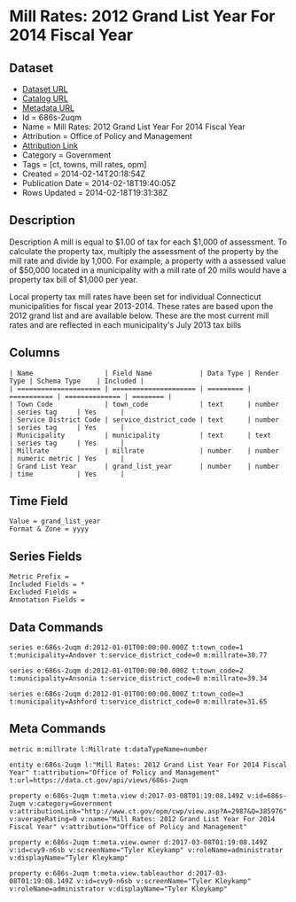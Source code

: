 # Mill Rates: 2012 Grand List Year For 2014 Fiscal Year

## Dataset

* [Dataset URL](https://data.ct.gov/api/views/686s-2uqm/rows.json?max_rows=100)
* [Catalog URL](https://catalog.data.gov/dataset/mill-rates-2012-grand-list-year-for-2014-fiscal-year)
* [Metadata URL](https://data.ct.gov/api/views/686s-2uqm)
* Id = 686s-2uqm
* Name = Mill Rates: 2012 Grand List Year For 2014 Fiscal Year
* Attribution = Office of Policy and Management
* [Attribution Link](http://www.ct.gov/opm/cwp/view.asp?A=2987&Q=385976)
* Category = Government
* Tags = [ct, towns, mill rates, opm]
* Created = 2014-02-14T20:18:54Z
* Publication Date = 2014-02-18T19:40:05Z
* Rows Updated = 2014-02-18T19:31:38Z

## Description

Description
A mill is equal to $1.00 of tax for each $1,000 of assessment. To calculate the property tax, multiply the assessment of the property by the mill rate and divide by 1,000. For example, a property with a assessed value of $50,000 located in a municipality with a mill rate of 20 mills would have a property tax bill of $1,000 per year.

 

Local property tax mill rates have been set for individual Connecticut municipalities for fiscal year 2013-2014. These rates are based upon the 2012 grand list and are available below. These are the most current mill rates and are reflected in each municipality's July 2013 tax bills

## Columns

```ls
| Name                  | Field Name            | Data Type | Render Type | Schema Type    | Included | 
| ===================== | ===================== | ========= | =========== | ============== | ======== | 
| Town Code             | town_code             | text      | number      | series tag     | Yes      | 
| Service District Code | service_district_code | text      | number      | series tag     | Yes      | 
| Municipality          | municipality          | text      | text        | series tag     | Yes      | 
| Millrate              | millrate              | number    | number      | numeric metric | Yes      | 
| Grand List Year       | grand_list_year       | number    | number      | time           | Yes      | 
```

## Time Field

```ls
Value = grand_list_year
Format & Zone = yyyy
```

## Series Fields

```ls
Metric Prefix = 
Included Fields = *
Excluded Fields = 
Annotation Fields = 
```

## Data Commands

```ls
series e:686s-2uqm d:2012-01-01T00:00:00.000Z t:town_code=1 t:municipality=Andover t:service_district_code=0 m:millrate=30.77

series e:686s-2uqm d:2012-01-01T00:00:00.000Z t:town_code=2 t:municipality=Ansonia t:service_district_code=0 m:millrate=39.34

series e:686s-2uqm d:2012-01-01T00:00:00.000Z t:town_code=3 t:municipality=Ashford t:service_district_code=0 m:millrate=31.65
```

## Meta Commands

```ls
metric m:millrate l:Millrate t:dataTypeName=number

entity e:686s-2uqm l:"Mill Rates: 2012 Grand List Year For 2014 Fiscal Year" t:attribution="Office of Policy and Management" t:url=https://data.ct.gov/api/views/686s-2uqm

property e:686s-2uqm t:meta.view d:2017-03-08T01:19:08.149Z v:id=686s-2uqm v:category=Government v:attributionLink="http://www.ct.gov/opm/cwp/view.asp?A=2987&Q=385976" v:averageRating=0 v:name="Mill Rates: 2012 Grand List Year For 2014 Fiscal Year" v:attribution="Office of Policy and Management"

property e:686s-2uqm t:meta.view.owner d:2017-03-08T01:19:08.149Z v:id=cvy9-n6sb v:screenName="Tyler Kleykamp" v:roleName=administrator v:displayName="Tyler Kleykamp"

property e:686s-2uqm t:meta.view.tableauthor d:2017-03-08T01:19:08.149Z v:id=cvy9-n6sb v:screenName="Tyler Kleykamp" v:roleName=administrator v:displayName="Tyler Kleykamp"
```